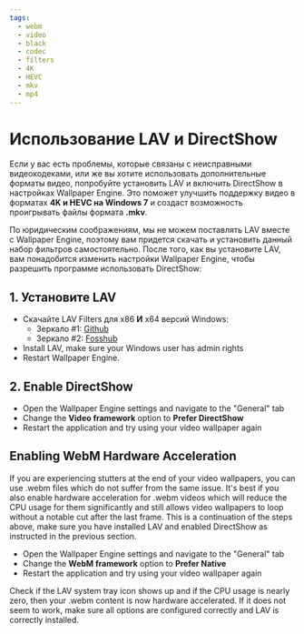 ```yaml
---
tags:
  - webm
  - video
  - black
  - codec
  - filters
  - 4K
  - HEVC
  - mkv
  - mp4
---
```


# Использование LAV и DirectShow
Если у вас есть проблемы, которые связаны с неисправными видеокодеками, или же вы хотите использовать дополнительные форматы видео, попробуйте установить LAV и включить DirectShow в настройках Wallpaper Engine. Это поможет улучшить поддержку видео в форматах **4K и HEVC на Windows 7** и создаст возможность проигрывать файлы формата **.mkv**.

По юридическим соображениям, мы не можем поставлять LAV вместе с Wallpaper Engine, поэтому вам придется скачать и установить данный набор фильтров самостоятельно. После того, как вы установите LAV, вам понадобится изменить настройки Wallpaper Engine, чтобы разрешить программе использовать DirectShow:

## 1. Установите LAV
* Скачайте LAV Filters для x86 **И** x64 версий Windows:
  * Зеркало #1: [Github](https://github.com/Nevcairiel/LAVFilters/releases)
  * Зеркало #2: [Fosshub](https://www.fosshub.com/LAV-Filters.html)
* Install LAV, make sure your Windows user has admin rights
* Restart Wallpaper Engine.

## 2. Enable DirectShow
* Open the Wallpaper Engine settings and navigate to the "General" tab
* Change the **Video framework** option to **Prefer DirectShow**
* Restart the application and try using your video wallpaper again

## Enabling WebM Hardware Acceleration
If you are experiencing stutters at the end of your video wallpapers, you can use .webm files which do not suffer from the same issue. It's best if you also enable hardware acceleration for .webm videos which will reduce the CPU usage for them significantly and still allows video wallpapers to loop without a notable cut after the last frame. This is a continuation of the steps above, make sure you have installed LAV and enabled DirectShow as instructed in the previous section.
* Open the Wallpaper Engine settings and navigate to the "General" tab
* Change the **WebM framework** option to **Prefer Native**
* Restart the application and try using your video wallpaper again

Check if the LAV system tray icon shows up and if the CPU usage is nearly zero, then your .webm content is now hardware accelerated. If it does not seem to work, make sure all options are configured correctly and LAV is correctly installed.